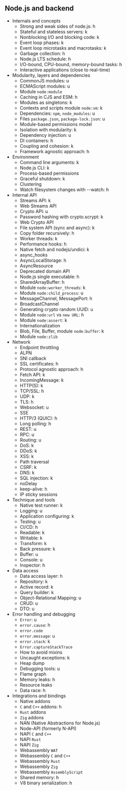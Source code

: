 ## Node.js and backend

- Internals and concepts
  - Strong and weak sides of node.js: h
  - Stateful and stateless servers: k
  - Nonblocking I/O and blocking code: k
  - Event loop phases: k
  - Event loop microtasks and macrotasks: k
  - Garbage collection: h
  - Node.js LTS schedule: h
  - I/O-bound, CPU-bound, memory-bound tasks: h
  - Interactive applications (close to real-time)
- Modularity, layers and dependencies
  - CommonJS modules: u
  - ECMAScript modules: u
  - Module `node:module`
  - Caching in CJS and ESM: h
  - Modules as singletons: k
  - Contexts and scripts module `node:vm`: k
  - Dependencies: `npm`, `node_modules`: u
  - Files `package.json`, `package-lock.json`: u
  - Module-based permissions model
  - Isolation with modularity: k
  - Dependency injection: u
  - DI containers: h
  - Coupling and cohesion: k
  - Framework agnostic approach: h
- Environment
  - Command line arguments: k
  - Node.js CLI: k
  - Process-based permissions
  - Graceful shutdown: k
  - Clustering
  - Watch filesystem changes with --watch: h
- Internal API
  - Streams API: k
  - Web Streams API
  - Crypto API: u
  - Password hashing with crypto.scrypt: k
  - Web Crypto API
  - File system API (sync and async): k
  - Copy folder recursively: h
  - Worker threads: k
  - Performance hooks: h
  - Native fetch and nodejs/undici: k
  - async_hooks
  - AsyncLocalStorage: h
  - AsyncResource
  - Deprecated domain API
  - Node.js single executable: h
  - SharedArrayBuffer: h
  - Module `node:worker_threads`: k
  - Module `node:child_process`: u
  - MessageChannel, MessagePort: h
  - BroadcastChannel
  - Generating crypto random UUID: u
  - Module `node:url` vs `new URL`: h
  - Module `node:assert`: k
  - Internationalization
  - Blob, File, Buffer, module `node:buffer`: k
  - Module `node:zlib`
- Network
  - Endpoint throttling
  - ALPN
  - SNI callback
  - SSL certificates: h
  - Protocol agnostic approach: h
  - Fetch API: k
  - IncomingMessage: k
  - HTTP(S): k
  - TCP/SSL: h
  - UDP: k
  - TLS: h
  - Websocket: u
  - SSE
  - HTTP/3 (QUIC): h
  - Long polling: h
  - REST: u
  - RPC: u
  - Routing: u
  - DoS: k
  - DDoS: k
  - XSS: k
  - Path traversal
  - CSRF: k
  - DNS: k
  - SQL injection: k
  - noDelay
  - keep-alive: h
  - IP sticky sessions
- Technique and tools
  - Native test runner: k
  - Logging: u
  - Application configuring: k
  - Testing: u
  - CI/CD: h
  - Readable: k
  - Writable: k
  - Transform: k
  - Back pressure: k
  - Buffer: u
  - Console: u
  - Inspector: h
- Data access
  - Data access layer: h
  - Repository: k
  - Active record: k
  - Query builder: k
  - Object-Relational Mapping: u
  - CRUD: u
  - DTO: u
- Error handling and debugging
  - `Error`: u
  - `error.cause`: h
  - `error.code`
  - `error.message`: u
  - `error.stack`: k
  - `Error.captureStackTrace`
  - How to avoid mixins
  - Uncaught exceptions: k
  - Heap dump
  - Debugging tools: u
  - Flame graph
  - Memory leaks: h
  - Resource leaks
  - Data race: h
- Integrations and bindings
  - Native addons
  - `C` and `C++` addons: h
  - `Rust` addons
  - `Zig` addons
  - NAN (Native Abstractions for Node.js)
  - Node-API (formerly N-API)
  - NAPI `C` and `C++`
  - NAPI `Rust`
  - NAPI `Zig`
  - Webassembly `WAT`
  - Webassembly `C` and `C++`
  - Webassembly `Rust`
  - Webassembly `Zig`
  - Webassembly `AssemblyScript`
  - Shared memory: h
  - V8 binary serialization: h
